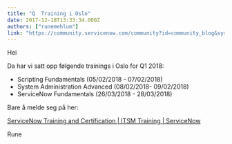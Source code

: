 ```yaml
---
title: "Q  Training i Oslo"
date: 2017-12-18T13:33:34.000Z
authors: ["runemehlum"]
link: "https://community.servicenow.com/community?id=community_blog&sys_id=b25eeaaddbd0dbc01dcaf3231f961988"
---
```

<p>Hei</p><p></p><p>Da har vi satt opp følgende trainings i Oslo for Q1 2018:</p><ul><li>Scripting Fundamentals (05/02/2018 - 07/02/2018)</li><li>System Administration Advanced (08/02/2018- 09/02/2018)</li><li>ServiceNow Fundamentals (26/03/2018 - 28/03/2018)</li></ul><p></p><p>Bare å melde seg på her:</p><p><a href="https://www.servicenow.com/services/training-and-certification.html" title="https://www.servicenow.com/services/training-and-certification.html">ServiceNow Training and Certification | ITSM Training | ServiceNow</a></p><p></p><p>Rune</p>